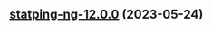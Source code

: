 

## [statping-ng-12.0.0](https://github.com/succelle/charts/compare/statping-ng-11.0.6...statping-ng-12.0.0) (2023-05-24)

